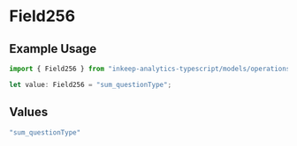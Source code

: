 # Field256

## Example Usage

```typescript
import { Field256 } from "inkeep-analytics-typescript/models/operations";

let value: Field256 = "sum_questionType";
```

## Values

```typescript
"sum_questionType"
```